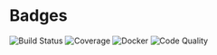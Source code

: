 # Badges

![Build Status](https://img.shields.io/github/actions/workflow/status/yourusername/vehicle-speed-violation-detection/ci.yml?branch=main)
![Coverage](https://img.shields.io/codecov/c/github/yourusername/vehicle-speed-violation-detection)
![Docker](https://img.shields.io/docker/pulls/yourusername/vehicle-speed-violation-detection)
![Code Quality](https://img.shields.io/codacy/grade/yourusername/vehicle-speed-violation-detection/main) 